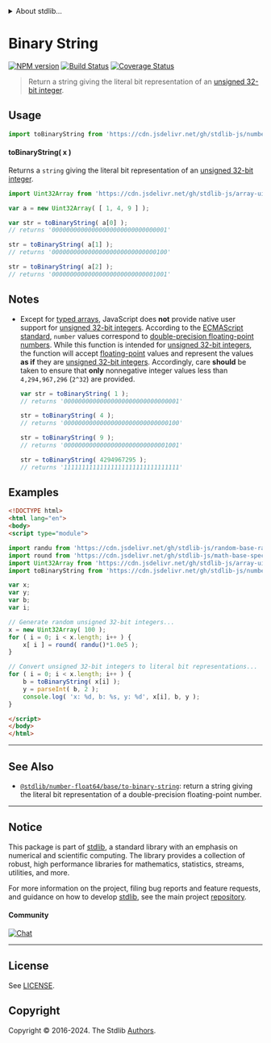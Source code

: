 <!--

@license Apache-2.0

Copyright (c) 2018 The Stdlib Authors.

Licensed under the Apache License, Version 2.0 (the "License");
you may not use this file except in compliance with the License.
You may obtain a copy of the License at

   http://www.apache.org/licenses/LICENSE-2.0

Unless required by applicable law or agreed to in writing, software
distributed under the License is distributed on an "AS IS" BASIS,
WITHOUT WARRANTIES OR CONDITIONS OF ANY KIND, either express or implied.
See the License for the specific language governing permissions and
limitations under the License.

-->


<details>
  <summary>
    About stdlib...
  </summary>
  <p>We believe in a future in which the web is a preferred environment for numerical computation. To help realize this future, we've built stdlib. stdlib is a standard library, with an emphasis on numerical and scientific computation, written in JavaScript (and C) for execution in browsers and in Node.js.</p>
  <p>The library is fully decomposable, being architected in such a way that you can swap out and mix and match APIs and functionality to cater to your exact preferences and use cases.</p>
  <p>When you use stdlib, you can be absolutely certain that you are using the most thorough, rigorous, well-written, studied, documented, tested, measured, and high-quality code out there.</p>
  <p>To join us in bringing numerical computing to the web, get started by checking us out on <a href="https://github.com/stdlib-js/stdlib">GitHub</a>, and please consider <a href="https://opencollective.com/stdlib">financially supporting stdlib</a>. We greatly appreciate your continued support!</p>
</details>

# Binary String

[![NPM version][npm-image]][npm-url] [![Build Status][test-image]][test-url] [![Coverage Status][coverage-image]][coverage-url] <!-- [![dependencies][dependencies-image]][dependencies-url] -->

> Return a string giving the literal bit representation of an [unsigned 32-bit integer][integer].



<section class="usage">

## Usage

```javascript
import toBinaryString from 'https://cdn.jsdelivr.net/gh/stdlib-js/number-uint32-base-to-binary-string@esm/index.mjs';
```

#### toBinaryString( x )

Returns a `string` giving the literal bit representation of an [unsigned 32-bit integer][integer].

```javascript
import Uint32Array from 'https://cdn.jsdelivr.net/gh/stdlib-js/array-uint32@esm/index.mjs';

var a = new Uint32Array( [ 1, 4, 9 ] );

var str = toBinaryString( a[0] );
// returns '00000000000000000000000000000001'

str = toBinaryString( a[1] );
// returns '00000000000000000000000000000100'

str = toBinaryString( a[2] );
// returns '00000000000000000000000000001001'
```

</section>

<!-- /.usage -->

<section class="notes">

## Notes

-   Except for [typed arrays][typed-arrays], JavaScript does **not** provide native user support for [unsigned 32-bit integers][integer]. According to the [ECMAScript standard][ecma-262], `number` values correspond to [double-precision floating-point numbers][ieee754]. While this function is intended for [unsigned 32-bit integers][integer], the function will accept [floating-point][ieee754] values and represent the values **as if** they are [unsigned 32-bit integers][integer]. Accordingly, care **should** be taken to ensure that **only** nonnegative integer values less than `4,294,967,296` (`2^32`) are provided.

    ```javascript
    var str = toBinaryString( 1 );
    // returns '00000000000000000000000000000001'

    str = toBinaryString( 4 );
    // returns '00000000000000000000000000000100'

    str = toBinaryString( 9 );
    // returns '00000000000000000000000000001001'

    str = toBinaryString( 4294967295 );
    // returns '11111111111111111111111111111111'
    ```

</section>

<!-- /.notes -->

<section class="examples">

## Examples

<!-- eslint no-undef: "error" -->

```html
<!DOCTYPE html>
<html lang="en">
<body>
<script type="module">

import randu from 'https://cdn.jsdelivr.net/gh/stdlib-js/random-base-randu@esm/index.mjs';
import round from 'https://cdn.jsdelivr.net/gh/stdlib-js/math-base-special-round@esm/index.mjs';
import Uint32Array from 'https://cdn.jsdelivr.net/gh/stdlib-js/array-uint32@esm/index.mjs';
import toBinaryString from 'https://cdn.jsdelivr.net/gh/stdlib-js/number-uint32-base-to-binary-string@esm/index.mjs';

var x;
var y;
var b;
var i;

// Generate random unsigned 32-bit integers...
x = new Uint32Array( 100 );
for ( i = 0; i < x.length; i++ ) {
    x[ i ] = round( randu()*1.0e5 );
}

// Convert unsigned 32-bit integers to literal bit representations...
for ( i = 0; i < x.length; i++ ) {
    b = toBinaryString( x[i] );
    y = parseInt( b, 2 );
    console.log( 'x: %d, b: %s, y: %d', x[i], b, y );
}

</script>
</body>
</html>
```

</section>

<!-- /.examples -->

<!-- Section for related `stdlib` packages. Do not manually edit this section, as it is automatically populated. -->

<section class="related">

* * *

## See Also

-   <span class="package-name">[`@stdlib/number-float64/base/to-binary-string`][@stdlib/number/float64/base/to-binary-string]</span><span class="delimiter">: </span><span class="description">return a string giving the literal bit representation of a double-precision floating-point number.</span>

</section>

<!-- /.related -->

<!-- Section for all links. Make sure to keep an empty line after the `section` element and another before the `/section` close. -->


<section class="main-repo" >

* * *

## Notice

This package is part of [stdlib][stdlib], a standard library with an emphasis on numerical and scientific computing. The library provides a collection of robust, high performance libraries for mathematics, statistics, streams, utilities, and more.

For more information on the project, filing bug reports and feature requests, and guidance on how to develop [stdlib][stdlib], see the main project [repository][stdlib].

#### Community

[![Chat][chat-image]][chat-url]

---

## License

See [LICENSE][stdlib-license].


## Copyright

Copyright &copy; 2016-2024. The Stdlib [Authors][stdlib-authors].

</section>

<!-- /.stdlib -->

<!-- Section for all links. Make sure to keep an empty line after the `section` element and another before the `/section` close. -->

<section class="links">

[npm-image]: http://img.shields.io/npm/v/@stdlib/number-uint32-base-to-binary-string.svg
[npm-url]: https://npmjs.org/package/@stdlib/number-uint32-base-to-binary-string

[test-image]: https://github.com/stdlib-js/number-uint32-base-to-binary-string/actions/workflows/test.yml/badge.svg?branch=main
[test-url]: https://github.com/stdlib-js/number-uint32-base-to-binary-string/actions/workflows/test.yml?query=branch:main

[coverage-image]: https://img.shields.io/codecov/c/github/stdlib-js/number-uint32-base-to-binary-string/main.svg
[coverage-url]: https://codecov.io/github/stdlib-js/number-uint32-base-to-binary-string?branch=main

<!--

[dependencies-image]: https://img.shields.io/david/stdlib-js/number-uint32-base-to-binary-string.svg
[dependencies-url]: https://david-dm.org/stdlib-js/number-uint32-base-to-binary-string/main

-->

[chat-image]: https://img.shields.io/gitter/room/stdlib-js/stdlib.svg
[chat-url]: https://app.gitter.im/#/room/#stdlib-js_stdlib:gitter.im

[stdlib]: https://github.com/stdlib-js/stdlib

[stdlib-authors]: https://github.com/stdlib-js/stdlib/graphs/contributors

[umd]: https://github.com/umdjs/umd
[es-module]: https://developer.mozilla.org/en-US/docs/Web/JavaScript/Guide/Modules

[deno-url]: https://github.com/stdlib-js/number-uint32-base-to-binary-string/tree/deno
[umd-url]: https://github.com/stdlib-js/number-uint32-base-to-binary-string/tree/umd
[esm-url]: https://github.com/stdlib-js/number-uint32-base-to-binary-string/tree/esm
[branches-url]: https://github.com/stdlib-js/number-uint32-base-to-binary-string/blob/main/branches.md

[stdlib-license]: https://raw.githubusercontent.com/stdlib-js/number-uint32-base-to-binary-string/main/LICENSE

[integer]: https://en.wikipedia.org/wiki/Integer_%28computer_science%29

[typed-arrays]: https://developer.mozilla.org/en-US/docs/Web/JavaScript/Typed_arrays

[ecma-262]: http://www.ecma-international.org/ecma-262/5.1/#sec-4.3.19

[ieee754]: https://en.wikipedia.org/wiki/IEEE_754-1985

<!-- <related-links> -->

[@stdlib/number/float64/base/to-binary-string]: https://github.com/stdlib-js/number-float64-base-to-binary-string/tree/esm

<!-- </related-links> -->

</section>

<!-- /.links -->
